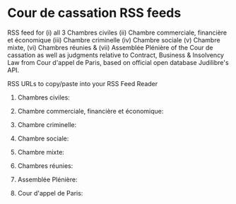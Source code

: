 # Cour de cassation RSS feeds 
RSS feed for (i) all 3 Chambres civiles (ii) Chambre commerciale, financière et économique (iii) Chambre criminelle (iv) Chambre sociale (v) Chambre mixte, (vi) Chambres réunies & (vii) Assemblée Plénière of the Cour de cassation as well as judgments relative to Contract, Business & Insolvency Law from Cour d'appel de Paris, based on official open database Judilibre's API.

RSS URLs to copy/paste into your RSS Feed Reader

1. Chambres civiles:

2. Chambre commerciale, financière et économique: 

3. Chambre criminelle:

4. Chambre sociale:

5. Chambre mixte:

6. Chambres réunies:

7. Assemblée Plénière:

8. Cour d'appel de Paris:
